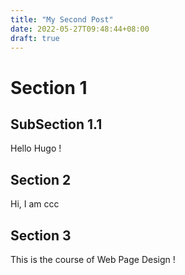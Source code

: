 ```yaml
---
title: "My Second Post"
date: 2022-05-27T09:48:44+08:00
draft: true
---
```



# Section 1

## SubSection 1.1

Hello Hugo !

## Section 2

Hi, I am ccc

## Section 3

This is the course of Web Page Design !
